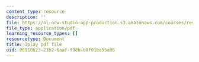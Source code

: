 ```yaml
---
content_type: resource
description: ''
file: https://ol-ocw-studio-app-production.s3.amazonaws.com/courses/res-18-006-calculus-revisited-single-variable-calculus-fall-2010/0691862321b26aaff08b80f01ba55a86_2f8CoFvB8uk.pdf
file_type: application/pdf
learning_resource_types: []
resourcetype: Document
title: 3play pdf file
uid: 06918623-21b2-6aaf-f08b-80f01ba55a86
---
```

